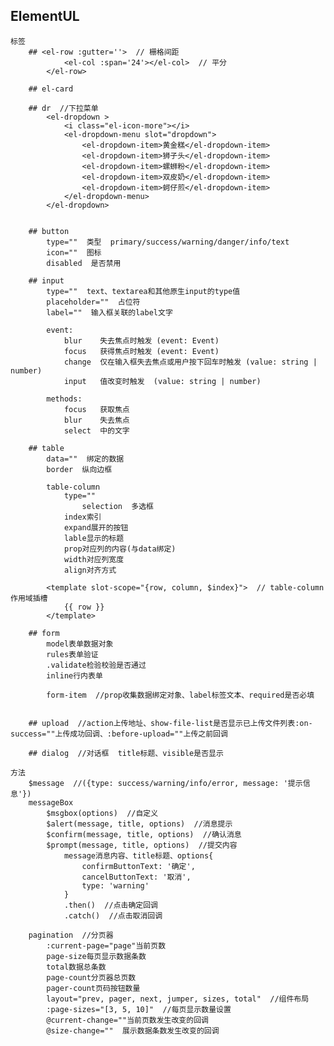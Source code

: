 ## ElementUL
    标签
        ## <el-row :gutter=''>  // 栅格间距
                <el-col :span='24'></el-col>  // 平分
            </el-row>

        ## el-card

        ## dr  //下拉菜单
            <el-dropdown >
                <i class="el-icon-more"></i>
                <el-dropdown-menu slot="dropdown">
                    <el-dropdown-item>黄金糕</el-dropdown-item>
                    <el-dropdown-item>狮子头</el-dropdown-item>
                    <el-dropdown-item>螺蛳粉</el-dropdown-item>
                    <el-dropdown-item>双皮奶</el-dropdown-item>
                    <el-dropdown-item>蚵仔煎</el-dropdown-item>
                </el-dropdown-menu>
            </el-dropdown>


        ## button
            type=""  类型  primary/success/warning/danger/info/text
            icon=""  图标
            disabled  是否禁用

        ## input
            type=""  text、textarea和其他原生input的type值
            placeholder=""  占位符
            label=""  输入框关联的label文字

            event:
                blur	失去焦点时触发	(event: Event)
                focus	获得焦点时触发	(event: Event)
                change	仅在输入框失去焦点或用户按下回车时触发	(value: string | number)
                input	值改变时触发	(value: string | number)

            methods:
                focus	获取焦点
                blur	失去焦点
                select	中的文字

        ## table
            data=""  绑定的数据
            border  纵向边框

            table-column  
                type=""
                    selection  多选框
                index索引
                expand展开的按钮
                lable显示的标题
                prop对应列的内容(与data绑定)
                width对应列宽度
                align对齐方式

            <template slot-scope="{row, column, $index}">  // table-column作用域插槽
                {{ row }}
            </template>

        ## form
            model表单数据对象
            rules表单验证
            .validate检验校验是否通过
            inline行内表单

            form-item  //prop收集数据绑定对象、label标签文本、required是否必填


        ## upload  //action上传地址、show-file-list是否显示已上传文件列表:on-success=""上传成功回调、:before-upload=""上传之前回调
        
        ## dialog  //对话框  title标题、visible是否显示
    
    方法
        $message  //({type: success/warning/info/error, message: '提示信息'})
        messageBox
            $msgbox(options)  //自定义
            $alert(message, title, options)  //消息提示
            $confirm(message, title, options)  //确认消息
            $prompt(message, title, options)  //提交内容
                message消息内容、title标题、options{
                    confirmButtonText: '确定',
                    cancelButtonText: '取消',
                    type: 'warning'
                }
                .then()  //点击确定回调
                .catch()  //点击取消回调

        pagination  //分页器
            :current-page="page"当前页数
            page-size每页显示数据条数
            total数据总条数
            page-count分页器总页数
            pager-count页码按钮数量
            layout="prev, pager, next, jumper, sizes, total"  //组件布局
            :page-sizes="[3, 5, 10]"  //每页显示数量设置
            @current-change=""当前页数发生改变的回调
            @size-change=""  展示数据条数发生改变的回调